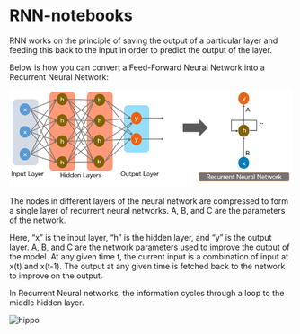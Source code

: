 # RNN-notebooks
RNN works on the principle of saving the output of a particular layer and feeding this back to the input in order to predict the output of the layer.

Below is how you can convert a Feed-Forward Neural Network into a Recurrent Neural Network:

![alt text](Simple_Recurrent_Neural_Network.png)

The nodes in different layers of the neural network are compressed to form a single layer of recurrent neural networks. A, B, and C are the parameters of the network.

Here, “x” is the input layer, “h” is the hidden layer, and “y” is the output layer. A, B, and C are the network parameters used to improve the output of the model. At any given time t, the current input is a combination of input at x(t) and x(t-1). The output at any given time is fetched back to the network to improve on the output.

In Recurrent Neural networks, the information cycles through a loop to the middle hidden layer.

![hippo](https://media3.giphy.com/media/aUovxH8Vf9qDu/giphy.gif)


